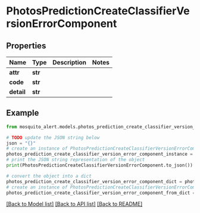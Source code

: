 # PhotosPredictionCreateClassifierVersionErrorComponent


## Properties

Name | Type | Description | Notes
------------ | ------------- | ------------- | -------------
**attr** | **str** |  | 
**code** | **str** |  | 
**detail** | **str** |  | 

## Example

```python
from mosquito_alert.models.photos_prediction_create_classifier_version_error_component import PhotosPredictionCreateClassifierVersionErrorComponent

# TODO update the JSON string below
json = "{}"
# create an instance of PhotosPredictionCreateClassifierVersionErrorComponent from a JSON string
photos_prediction_create_classifier_version_error_component_instance = PhotosPredictionCreateClassifierVersionErrorComponent.from_json(json)
# print the JSON string representation of the object
print(PhotosPredictionCreateClassifierVersionErrorComponent.to_json())

# convert the object into a dict
photos_prediction_create_classifier_version_error_component_dict = photos_prediction_create_classifier_version_error_component_instance.to_dict()
# create an instance of PhotosPredictionCreateClassifierVersionErrorComponent from a dict
photos_prediction_create_classifier_version_error_component_from_dict = PhotosPredictionCreateClassifierVersionErrorComponent.from_dict(photos_prediction_create_classifier_version_error_component_dict)
```
[[Back to Model list]](../README.md#documentation-for-models) [[Back to API list]](../README.md#documentation-for-api-endpoints) [[Back to README]](../README.md)


